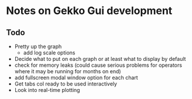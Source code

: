 # Notes on Gekko Gui development

## Todo
- Pretty up the graph
  - add log scale options
- Decide what to put on each graph or at least what to display by default
- check for memory leaks (could cause serious problems for operators where it may be running for months on end)
- add fullscreen modal window option for each chart
- Get tabs col ready to be used interactively
- Look into real-time plotting
